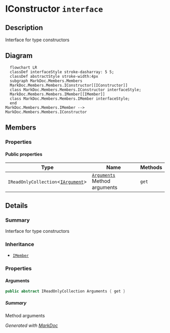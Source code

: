 # IConstructor `interface`

## Description
Interface for type constructors

## Diagram
```mermaid
  flowchart LR
  classDef interfaceStyle stroke-dasharray: 5 5;
  classDef abstractStyle stroke-width:4px
  subgraph MarkDoc.Members.Members
  MarkDoc.Members.Members.IConstructor[[IConstructor]]
  class MarkDoc.Members.Members.IConstructor interfaceStyle;
  MarkDoc.Members.Members.IMember[[IMember]]
  class MarkDoc.Members.Members.IMember interfaceStyle;
  end
MarkDoc.Members.Members.IMember --> MarkDoc.Members.Members.IConstructor
```

## Members
### Properties
#### Public  properties
| Type | Name | Methods |
| --- | --- | --- |
| `IReadOnlyCollection`&lt;[`IArgument`](./IArgument.md)&gt; | [`Arguments`](markdoc/members/members/IConstructor.md#arguments)<br>Method arguments | `get` |

## Details
### Summary
Interface for type constructors

### Inheritance
 - [
`IMember`
](./IMember.md)

### Properties
#### Arguments
```csharp
public abstract IReadOnlyCollection Arguments { get }
```
##### Summary
Method arguments

*Generated with* [*MarkDoc*](https://github.com/hailstorm75/MarkDoc.Core)
